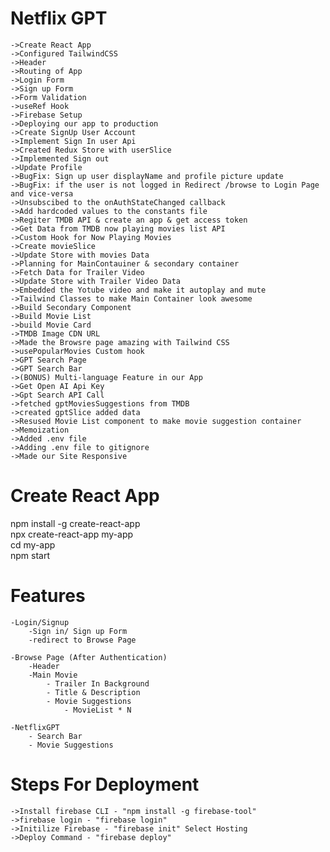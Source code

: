 # Netflix GPT

    ->Create React App
    ->Configured TailwindCSS
    ->Header
    ->Routing of App
    ->Login Form
    ->Sign up Form
    ->Form Validation
    ->useRef Hook
    ->Firebase Setup
    ->Deploying our app to production
    ->Create SignUp User Account
    ->Implement Sign In user Api
    ->Created Redux Store with userSlice
    ->Implemented Sign out
    ->Update Profile
    ->BugFix: Sign up user displayName and profile picture update
    ->BugFix: if the user is not logged in Redirect /browse to Login Page and vice-versa
    ->Unsubscibed to the onAuthStateChanged callback
    ->Add hardcoded values to the constants file
    ->Regiter TMDB API & create an app & get access token
    ->Get Data from TMDB now playing movies list API
    ->Custom Hook for Now Playing Movies
    ->Create movieSlice
    ->Update Store with movies Data
    ->Planning for MainContauiner & secondary container
    ->Fetch Data for Trailer Video
    ->Update Store with Trailer Video Data
    ->Embedded the Yotube video and make it autoplay and mute
    ->Tailwind Classes to make Main Container look awesome
    ->Build Secondary Component
    ->Build Movie List
    ->build Movie Card
    ->TMDB Image CDN URL
    ->Made the Browsre page amazing with Tailwind CSS
    ->usePopularMovies Custom hook
    ->GPT Search Page
    ->GPT Search Bar
    ->(BONUS) Multi-language Feature in our App
    ->Get Open AI Api Key
    ->Gpt Search API Call
    ->fetched gptMoviesSuggestions from TMDB
    ->created gptSlice added data
    ->Resused Movie List component to make movie suggestion container
    ->Memoization
    ->Added .env file
    ->Adding .env file to gitignore
    ->Made our Site Responsive
    
# Create React App

npm install -g create-react-app    
npx create-react-app my-app     
cd my-app      
npm start 

# Features 

    -Login/Signup
        -Sign in/ Sign up Form
        -redirect to Browse Page

    -Browse Page (After Authentication)
        -Header
        -Main Movie
            - Trailer In Background
            - Title & Description
            - Movie Suggestions
                - MovieList * N

    -NetflixGPT
        - Search Bar
        - Movie Suggestions 


# Steps For Deployment

    ->Install firebase CLI - "npm install -g firebase-tool"
    ->firebase login - "firebase login"
    ->Initilize Firebase - "firebase init" Select Hosting
    ->Deploy Command - "firebase deploy"